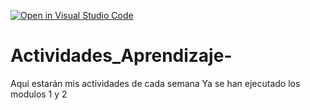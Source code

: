 [![Open in Visual Studio Code](https://classroom.github.com/assets/open-in-vscode-c66648af7eb3fe8bc4f294546bfd86ef473780cde1dea487d3c4ff354943c9ae.svg)](https://classroom.github.com/online_ide?assignment_repo_id=8478568&assignment_repo_type=AssignmentRepo)
# Actividades_Aprendizaje-
Aqui estarán mis actividades de cada semana
Ya se han ejecutado los modulos 1 y 2